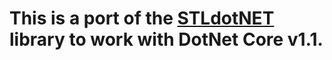 # This is a port of the [STLdotNET](https://github.com/QuantumConcepts/STLdotNET) library to work with DotNet Core v1.1.


